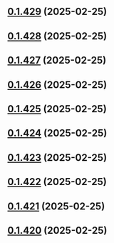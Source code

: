 ## [0.1.429](https://github.com/binary-braids/terraform-oracle/compare/v0.1.428...v0.1.429) (2025-02-25)



## [0.1.428](https://github.com/binary-braids/terraform-oracle/compare/v0.1.427...v0.1.428) (2025-02-25)



## [0.1.427](https://github.com/binary-braids/terraform-oracle/compare/v0.1.426...v0.1.427) (2025-02-25)



## [0.1.426](https://github.com/binary-braids/terraform-oracle/compare/v0.1.425...v0.1.426) (2025-02-25)



## [0.1.425](https://github.com/binary-braids/terraform-oracle/compare/v0.1.424...v0.1.425) (2025-02-25)



## [0.1.424](https://github.com/binary-braids/terraform-oracle/compare/v0.1.423...v0.1.424) (2025-02-25)



## [0.1.423](https://github.com/binary-braids/terraform-oracle/compare/v0.1.422...v0.1.423) (2025-02-25)



## [0.1.422](https://github.com/binary-braids/terraform-oracle/compare/v0.1.421...v0.1.422) (2025-02-25)



## [0.1.421](https://github.com/binary-braids/terraform-oracle/compare/v0.1.420...v0.1.421) (2025-02-25)



## [0.1.420](https://github.com/binary-braids/terraform-oracle/compare/v0.1.419...v0.1.420) (2025-02-25)



